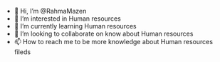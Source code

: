 - 👋 Hi, I’m @RahmaMazen
- 👀 I’m interested in Human resources 
- 🌱 I’m currently learning Human resources 
- 💞️ I’m looking to collaborate on know about Human resources 
- 📫 How to reach me to be more knowledge about Human resources fileds 

<!---
RahmaMazen/RahmaMazen is a ✨ special ✨ repository because its `README.md` (this file) appears on your GitHub profile.
You can click the Preview link to take a look at your changes.
--->
